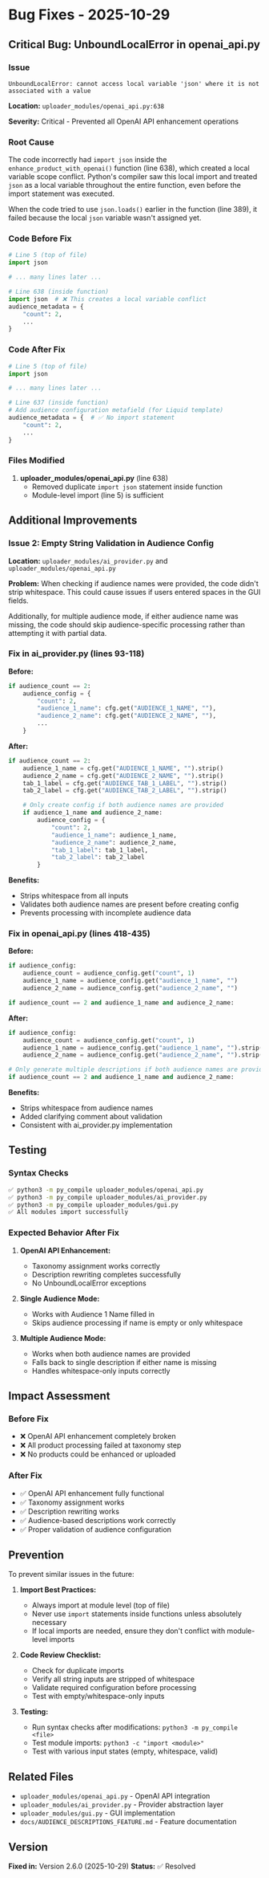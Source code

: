 # Bug Fixes - 2025-10-29

## Critical Bug: UnboundLocalError in openai_api.py

### Issue
```
UnboundLocalError: cannot access local variable 'json' where it is not associated with a value
```

**Location:** `uploader_modules/openai_api.py:638`

**Severity:** Critical - Prevented all OpenAI API enhancement operations

### Root Cause

The code incorrectly had `import json` inside the `enhance_product_with_openai()` function (line 638), which created a local variable scope conflict. Python's compiler saw this local import and treated `json` as a local variable throughout the entire function, even before the import statement was executed.

When the code tried to use `json.loads()` earlier in the function (line 389), it failed because the local `json` variable wasn't assigned yet.

### Code Before Fix

```python
# Line 5 (top of file)
import json

# ... many lines later ...

# Line 638 (inside function)
import json  # ❌ This creates a local variable conflict
audience_metadata = {
    "count": 2,
    ...
}
```

### Code After Fix

```python
# Line 5 (top of file)
import json

# ... many lines later ...

# Line 637 (inside function)
# Add audience configuration metafield (for Liquid template)
audience_metadata = {  # ✅ No import statement
    "count": 2,
    ...
}
```

### Files Modified

1. **uploader_modules/openai_api.py** (line 638)
   - Removed duplicate `import json` statement inside function
   - Module-level import (line 5) is sufficient

## Additional Improvements

### Issue 2: Empty String Validation in Audience Config

**Location:** `uploader_modules/ai_provider.py` and `uploader_modules/openai_api.py`

**Problem:**
When checking if audience names were provided, the code didn't strip whitespace. This could cause issues if users entered spaces in the GUI fields.

Additionally, for multiple audience mode, if either audience name was missing, the code should skip audience-specific processing rather than attempting it with partial data.

### Fix in ai_provider.py (lines 93-118)

**Before:**
```python
if audience_count == 2:
    audience_config = {
        "count": 2,
        "audience_1_name": cfg.get("AUDIENCE_1_NAME", ""),
        "audience_2_name": cfg.get("AUDIENCE_2_NAME", ""),
        ...
    }
```

**After:**
```python
if audience_count == 2:
    audience_1_name = cfg.get("AUDIENCE_1_NAME", "").strip()
    audience_2_name = cfg.get("AUDIENCE_2_NAME", "").strip()
    tab_1_label = cfg.get("AUDIENCE_TAB_1_LABEL", "").strip()
    tab_2_label = cfg.get("AUDIENCE_TAB_2_LABEL", "").strip()

    # Only create config if both audience names are provided
    if audience_1_name and audience_2_name:
        audience_config = {
            "count": 2,
            "audience_1_name": audience_1_name,
            "audience_2_name": audience_2_name,
            "tab_1_label": tab_1_label,
            "tab_2_label": tab_2_label
        }
```

**Benefits:**
- Strips whitespace from all inputs
- Validates both audience names are present before creating config
- Prevents processing with incomplete audience data

### Fix in openai_api.py (lines 418-435)

**Before:**
```python
if audience_config:
    audience_count = audience_config.get("count", 1)
    audience_1_name = audience_config.get("audience_1_name", "")
    audience_2_name = audience_config.get("audience_2_name", "")

if audience_count == 2 and audience_1_name and audience_2_name:
```

**After:**
```python
if audience_config:
    audience_count = audience_config.get("count", 1)
    audience_1_name = audience_config.get("audience_1_name", "").strip()
    audience_2_name = audience_config.get("audience_2_name", "").strip()

# Only generate multiple descriptions if both audience names are provided
if audience_count == 2 and audience_1_name and audience_2_name:
```

**Benefits:**
- Strips whitespace from audience names
- Added clarifying comment about validation
- Consistent with ai_provider.py implementation

## Testing

### Syntax Checks
```bash
✅ python3 -m py_compile uploader_modules/openai_api.py
✅ python3 -m py_compile uploader_modules/ai_provider.py
✅ python3 -m py_compile uploader_modules/gui.py
✅ All modules import successfully
```

### Expected Behavior After Fix

1. **OpenAI API Enhancement:**
   - Taxonomy assignment works correctly
   - Description rewriting completes successfully
   - No UnboundLocalError exceptions

2. **Single Audience Mode:**
   - Works with Audience 1 Name filled in
   - Skips audience processing if name is empty or only whitespace

3. **Multiple Audience Mode:**
   - Works when both audience names are provided
   - Falls back to single description if either name is missing
   - Handles whitespace-only inputs correctly

## Impact Assessment

### Before Fix
- ❌ OpenAI API enhancement completely broken
- ❌ All product processing failed at taxonomy step
- ❌ No products could be enhanced or uploaded

### After Fix
- ✅ OpenAI API enhancement fully functional
- ✅ Taxonomy assignment works
- ✅ Description rewriting works
- ✅ Audience-based descriptions work correctly
- ✅ Proper validation of audience configuration

## Prevention

To prevent similar issues in the future:

1. **Import Best Practices:**
   - Always import at module level (top of file)
   - Never use `import` statements inside functions unless absolutely necessary
   - If local imports are needed, ensure they don't conflict with module-level imports

2. **Code Review Checklist:**
   - Check for duplicate imports
   - Verify all string inputs are stripped of whitespace
   - Validate required configuration before processing
   - Test with empty/whitespace-only inputs

3. **Testing:**
   - Run syntax checks after modifications: `python3 -m py_compile <file>`
   - Test module imports: `python3 -c "import <module>"`
   - Test with various input states (empty, whitespace, valid)

## Related Files

- `uploader_modules/openai_api.py` - OpenAI API integration
- `uploader_modules/ai_provider.py` - Provider abstraction layer
- `uploader_modules/gui.py` - GUI implementation
- `docs/AUDIENCE_DESCRIPTIONS_FEATURE.md` - Feature documentation

## Version

**Fixed in:** Version 2.6.0 (2025-10-29)
**Status:** ✅ Resolved
